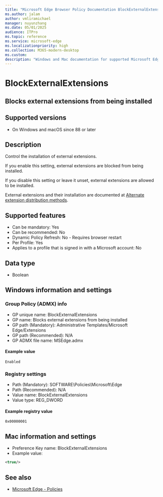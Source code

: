 ```yaml
---
title: "Microsoft Edge Browser Policy Documentation BlockExternalExtensions"
ms.author: jalam
author: vmliramichael
manager: nuyunzhang
ms.date: 05/01/2025
audience: ITPro
ms.topic: reference
ms.service: microsoft-edge
ms.localizationpriority: high
ms.collection: M365-modern-desktop
ms.custom:
description: "Windows and Mac documentation for supported Microsoft Edge Browser policy: Blocks external extensions from being installed"
---
```


<!--THIS FILE IS AUTOMATICALLY GENERATED. MANUAL CHANGES WILL BE OVERWRITTEN.-->
<!--Please contact the Microsoft Edge Manageability team with any questions.-->

# BlockExternalExtensions

## Blocks external extensions from being installed


## Supported versions

- On Windows and macOS since 88 or later

## Description

Control the installation of external extensions.

If you enable this setting, external extensions are blocked from being installed.

If you disable this setting or leave it unset, external extensions are allowed to be installed.

External extensions and their installation are documented at [Alternate extension distribution methods](/microsoft-edge/extensions-chromium/developer-guide/alternate-distribution-options).

## Supported features

- Can be mandatory: Yes
- Can be recommended: No
- Dynamic Policy Refresh: No - Requires browser restart
- Per Profile: Yes
- Applies to a profile that is signed in with a Microsoft account: No

## Data type

- Boolean

## Windows information and settings

### Group Policy (ADMX) info

- GP unique name: BlockExternalExtensions
- GP name: Blocks external extensions from being installed
- GP path (Mandatory): Administrative Templates/Microsoft Edge/Extensions
- GP path (Recommended): N/A
- GP ADMX file name: MSEdge.admx

#### Example value

```
Enabled
```

### Registry settings

- Path (Mandatory): SOFTWARE\Policies\Microsoft\Edge
- Path (Recommended): N/A
- Value name: BlockExternalExtensions
- Value type: REG_DWORD

#### Example registry value

```
0x00000001
```


## Mac information and settings

- Preference Key name: BlockExternalExtensions
- Example value:

```xml
<true/>
```

## See also
- [Microsoft Edge - Policies](../microsoft-edge-policies.md)

